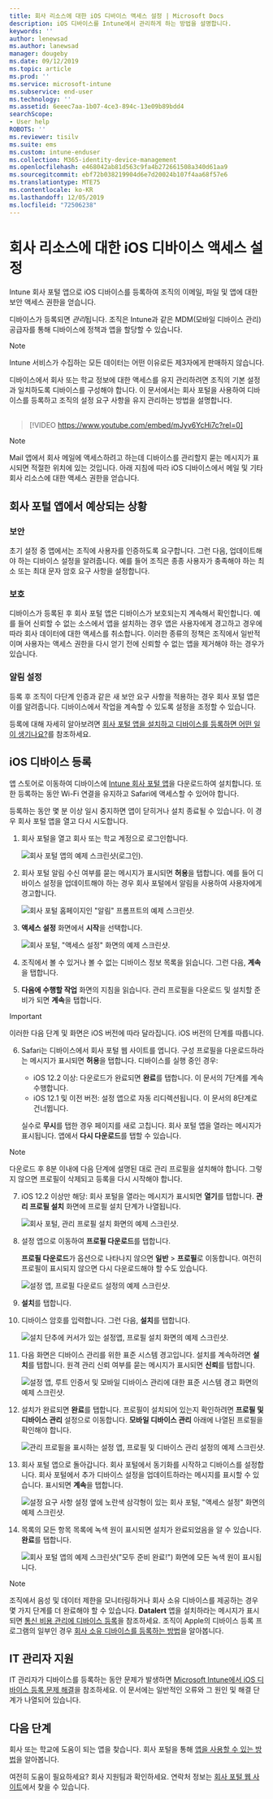 ```yaml
---
title: 회사 리소스에 대한 iOS 디바이스 액세스 설정 | Microsoft Docs
description: iOS 디바이스를 Intune에서 관리하게 하는 방법을 설명합니다.
keywords: ''
author: lenewsad
ms.author: lanewsad
manager: dougeby
ms.date: 09/12/2019
ms.topic: article
ms.prod: ''
ms.service: microsoft-intune
ms.subservice: end-user
ms.technology: ''
ms.assetid: 6eeec7aa-1b07-4ce3-894c-13e09b89bdd4
searchScope:
- User help
ROBOTS: ''
ms.reviewer: tisilv
ms.suite: ems
ms.custom: intune-enduser
ms.collection: M365-identity-device-management
ms.openlocfilehash: e468042ab81d563c9fa4b272661508a340d61aa9
ms.sourcegitcommit: ebf72b038219904d6e7d20024b107f4aa68f57e6
ms.translationtype: MTE75
ms.contentlocale: ko-KR
ms.lasthandoff: 12/05/2019
ms.locfileid: "72506238"
---
```

# <a name="set-up-ios-device-access-to-your-company-resources"></a>회사 리소스에 대한 iOS 디바이스 액세스 설정  

Intune 회사 포털 앱으로 iOS 디바이스를 등록하여 조직의 이메일, 파일 및 앱에 대한 보안 액세스 권한을 얻습니다.

디바이스가 등록되면 *관리*됩니다. 조직은 Intune과 같은 MDM(모바일 디바이스 관리) 공급자를 통해 디바이스에 정책과 앱을 할당할 수 있습니다.  

> [!NOTE]
> Intune 서비스가 수집하는 모든 데이터는 어떤 이유로든 제3자에게 판매하지 않습니다.  

디바이스에서 회사 또는 학교 정보에 대한 액세스를 유지 관리하려면 조직의 기본 설정과 일치하도록 디바이스를 구성해야 합니다. 이 문서에서는 회사 포털을 사용하여 디바이스를 등록하고 조직의 설정 요구 사항을 유지 관리하는 방법을 설명합니다.  
</br>
> [!VIDEO https://www.youtube.com/embed/mJyv6YcHi7c?rel=0]

> [!NOTE]
> Mail 앱에서 회사 메일에 액세스하려고 하는데 디바이스를 관리할지 묻는 메시지가 표시되면 적절한 위치에 있는 것입니다. 아래 지침에 따라 iOS 디바이스에서 메일 및 기타 회사 리소스에 대한 액세스 권한을 얻습니다.  

## <a name="what-to-expect-from-the-company-portal-app"></a>회사 포털 앱에서 예상되는 상황  

### <a name="security"></a>보안  
초기 설정 중 앱에서는 조직에 사용자를 인증하도록 요구합니다. 그런 다음, 업데이트해야 하는 디바이스 설정을 알려줍니다. 예를 들어 조직은 종종 사용자가 충족해야 하는 최소 또는 최대 문자 암호 요구 사항을 설정합니다.

### <a name="protection"></a>보호  
디바이스가 등록된 후 회사 포털 앱은 디바이스가 보호되는지 계속해서 확인합니다. 예를 들어 신뢰할 수 없는 소스에서 앱을 설치하는 경우 앱은 사용자에게 경고하고 경우에 따라 회사 데이터에 대한 액세스를 취소합니다. 이러한 종류의 정책은 조직에서 일반적이며 사용자는 액세스 권한을 다시 얻기 전에 신뢰할 수 없는 앱을 제거해야 하는 경우가 있습니다.  

### <a name="setting-notifications"></a>알림 설정  
등록 후 조직이 다단계 인증과 같은 새 보안 요구 사항을 적용하는 경우 회사 포털 앱은 이를 알려줍니다. 디바이스에서 작업을 계속할 수 있도록 설정을 조정할 수 있습니다.  

등록에 대해 자세히 알아보려면 [회사 포털 앱을 설치하고 디바이스를 등록하면 어떤 일이 생기나요?](https://docs.microsoft.com//intune-user-help/what-happens-if-you-install-the-company-portal-app-and-enroll-your-device-in-intune-ios)를 참조하세요.  

## <a name="enroll-your-ios-device"></a>iOS 디바이스 등록  

앱 스토어로 이동하여 디바이스에 [Intune 회사 포털 앱](install-and-sign-in-to-the-intune-company-portal-app-ios.md)을 다운로드하여 설치합니다. 또한 등록하는 동안 Wi-Fi 연결을 유지하고 Safari에 액세스할 수 있어야 합니다. 

등록하는 동안 몇 분 이상 일시 중지하면 앱이 닫히거나 설치 종료될 수 있습니다. 이 경우 회사 포털 앱을 열고 다시 시도합니다.  

1. 회사 포털을 열고 회사 또는 학교 계정으로 로그인합니다. 

    ![회사 포털 앱의 예제 스크린샷(로그인).](./media/ios-01-cp-enroll-1904.PNG)  

2. 회사 포털 알림 수신 여부를 묻는 메시지가 표시되면 **허용**을 탭합니다. 예를 들어 디바이스 설정을 업데이트해야 하는 경우 회사 포털에서 알림을 사용하여 사용자에게 경고합니다. 

    ![회사 포털 홈페이지인 "알림" 프롬프트의 예제 스크린샷.](./media/ios-02-cp-enroll-1904.PNG)  

3. **액세스 설정** 화면에서 **시작**을 선택합니다.  

     ![회사 포털, "액세스 설정" 화면의 예제 스크린샷.](./media/ios-03-cp-enroll-1904.PNG)  

4. 조직에서 볼 수 있거나 볼 수 없는 디바이스 정보 목록을 읽습니다. 그런 다음, **계속**을 탭합니다.  

5. **다음에 수행할 작업** 화면의 지침을 읽습니다. 관리 프로필을 다운로드 및 설치할 준비가 되면 **계속**을 탭합니다.  

 > [!IMPORTANT]
> 이러한 다음 단계 및 화면은 iOS 버전에 따라 달라집니다. iOS 버전의 단계를 따릅니다. 

6. Safari는 디바이스에서 회사 포털 웹 사이트를 엽니다. 구성 프로필을 다운로드하라는 메시지가 표시되면 **허용**을 탭합니다. 디바이스를 실행 중인 경우:  
    * iOS 12.2 이상: 다운로드가 완료되면 **완료**를 탭합니다. 이 문서의 7단계를 계속 수행합니다.
    * iOS 12.1 및 이전 버전: 설정 앱으로 자동 리디렉션됩니다. 이 문서의 8단계로 건너뜁니다.  
 
    실수로 **무시**를 탭한 경우 페이지를 새로 고칩니다. 회사 포털 앱을 열라는 메시지가 표시됩니다. 앱에서 **다시 다운로드**를 탭할 수 있습니다.

  > [!NOTE]
  > 다운로드 후 8분 이내에 다음 단계에 설명된 대로 관리 프로필을 설치해야 합니다. 그렇지 않으면 프로필이 삭제되고 등록을 다시 시작해야 합니다.  

7. iOS 12.2 이상만 해당: 회사 포털을 열라는 메시지가 표시되면 **열기**를 탭합니다. **관리 프로필 설치** 화면에 프로필 설치 단계가 나열됩니다.

    ![회사 포털, 관리 프로필 설치 화면의 예제 스크린샷.](./media/ios-07-cp-enroll-1904.PNG)  

8. 설정 앱으로 이동하여 **프로필 다운로드**를 탭합니다.  

    **프로필 다운로드**가 옵션으로 나타나지 않으면 **일반** > **프로필**로 이동합니다. 여전히 프로필이 표시되지 않으면 다시 다운로드해야 할 수도 있습니다.  

    ![설정 앱, 프로필 다운로드 설정의 예제 스크린샷.](./media/ios-1904-settings-badge.PNG)  

9. **설치**를 탭합니다.  
    
10. 디바이스 암호를 입력합니다. 그런 다음, **설치**를 탭합니다.    

    ![**설치** 단추에 커서가 있는 설정앱, 프로필 설치 화면의 예제 스크린샷.](./media/ios-10-cp-enroll-1904.PNG)  


11. 다음 화면은 디바이스 관리를 위한 표준 시스템 경고입니다. 설치를 계속하려면 **설치**를 탭합니다. 원격 관리 신뢰 여부를 묻는 메시지가 표시되면 **신뢰**를 탭합니다.  

    ![설정 앱, 루트 인증서 및 모바일 디바이스 관리에 대한 표준 시스템 경고 화면의 예제 스크린샷.](./media/ios-11-cp-enroll-1904.PNG)  

12. 설치가 완료되면 **완료**를 탭합니다. 프로필이 설치되어 있는지 확인하려면 **프로필 및 디바이스 관리** 설정으로 이동합니다. **모바일 디바이스 관리** 아래에 나열된 프로필을 확인해야 합니다.   

    ![관리 프로필을 표시하는 설정 앱, 프로필 및 디바이스 관리 설정의 예제 스크린샷.](./media/ios-12-cp-enroll-1904.PNG)  

13. 회사 포털 앱으로 돌아갑니다. 회사 포털에서 동기화를 시작하고 디바이스를 설정합니다. 회사 포털에서 추가 디바이스 설정을 업데이트하라는 메시지를 표시할 수 있습니다. 표시되면 **계속**을 탭합니다.  

    ![설정 요구 사항 설정 옆에 노란색 삼각형이 있는 회사 포털, "액세스 설정" 화면의 예제 스크린샷.](./media/ios-13-cp-enroll-1904.PNG)  

14. 목록의 모든 항목 목록에 녹색 원이 표시되면 설치가 완료되었음을 알 수 있습니다. **완료**를 탭합니다.   
    
    ![회사 포털 앱의 예제 스크린샷("모두 준비 완료!") 화면에 모든 녹색 원이 표시됩니다.](./media/ios-14-cp-enroll-1904.PNG)  

> [!Note]
> 조직에서 음성 및 데이터 제한을 모니터링하거나 회사 소유 디바이스를 제공하는 경우 몇 가지 단계를 더 완료해야 할 수 있습니다. **Datalert** 앱을 설치하라는 메시지가 표시되면 [통신 비용 관리에 디바이스 등록](enroll-your-device-with-telecom-expense-management-ios.md)을 참조하세요. 조직이 Apple의 디바이스 등록 프로그램의 일부인 경우 [회사 소유 디바이스를 등록하는 방법](enroll-your-device-dep-ios.md)을 알아봅니다.  

## <a name="it-administrator-support"></a>IT 관리자 지원  
IT 관리자가 디바이스를 등록하는 동안 문제가 발생하면 [Microsoft Intune에서 iOS 디바이스 등록 문제 해결](https://support.microsoft.com/en-us/help/4039809)을 참조하세요. 이 문서에는 일반적인 오류와 그 원인 및 해결 단계가 나열되어 있습니다.  

## <a name="next-steps"></a>다음 단계  
회사 또는 학교에 도움이 되는 앱을 찾습니다. 회사 포털을 통해 [앱을 사용할 수 있는 방법](use-managed-apps-on-your-device-ios.md)을 알아봅니다.  

여전히 도움이 필요하세요? 회사 지원팀과 확인하세요. 연락처 정보는 [회사 포털 웹 사이트](https://go.microsoft.com/fwlink/?linkid=2010980)에서 찾을 수 있습니다.  
